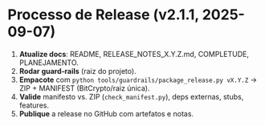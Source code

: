 # Processo de Release (v2.1.1, 2025-09-07)

1. **Atualize docs**: README, RELEASE_NOTES_X.Y.Z.md, COMPLETUDE, PLANEJAMENTO.
2. **Rodar guard‑rails** (raiz do projeto).
3. **Empacote** com `python tools/guardrails/package_release.py vX.Y.Z` → ZIP + MANIFEST (BitCrypto/raiz única).
4. **Valide** manifesto vs. ZIP (`check_manifest.py`), deps externas, stubs, features.
5. **Publique** a release no GitHub com artefatos e notas.
